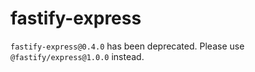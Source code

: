 # fastify-express

`fastify-express@0.4.0` has been deprecated. Please use
`@fastify/express@1.0.0` instead.
